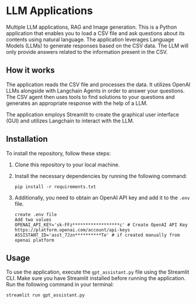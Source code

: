 # LLM Applications

Multiple LLM applications, RAG and Image generation. This is a Python application that enables you to load a CSV file and ask questions about its contents using natural language. The application leverages Language Models (LLMs) to generate responses based on the CSV data. The LLM will only provide answers related to the information present in the CSV.

## How it works

The application reads the CSV file and processes the data. It utilizes OpenAI LLMs alongside with Langchain Agents in order to answer your questions. The CSV agent then uses tools to find solutions to your questions and generates an appropriate response with the help of a LLM.

The application employs Streamlit to create the graphical user interface (GUI) and utilizes Langchain to interact with the LLM.

## Installation

To install the repository, follow these steps:

1. Clone this repository to your local machine.
2. Install the necessary dependencies by running the following command:

   ```
   pip install -r requirements.txt
   ```

3. Additionally, you need to obtain an OpenAI API key and add it to the `.env` file.
   ```
   create .env file
   Add two values
   OPENAI_API_KEY='sk-FFz******************c' # Create OpenAI API Key https://platform.openai.com/account/api-keys
   ASSISTANT_ID='asst_7Jzn**********Te' # if created manually from openai platform
   ```

## Usage

To use the application, execute the `gpt_assistant.py` file using the Streamlit CLI. Make sure you have Streamlit installed before running the application. Run the following command in your terminal:

```
streamlit run gpt_assistant.py
```

